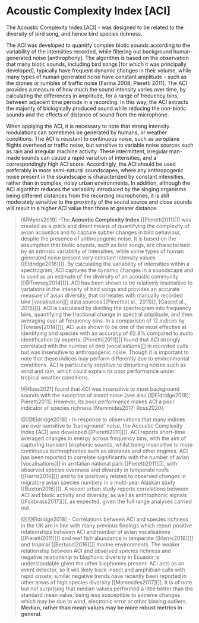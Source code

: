 # Acoustic Complexity Index [ACI]

The Acoustic Complexity Index [ACI] - was designed to be related to the diversity of bird song, and hence bird species richness.

The ACI was developed to quantify complex biotic sounds according to the variability of the intensities recorded, while filtering out background human-generated noise [anthrophony]. The algorithm is based on the observation that many biotic sounds, including bird songs [for which it was principally developed], typically have frequent dynamic changes in their volume, while many types of human generated noise have constant amplitude - such as the drones or rumbles of traffic noise [Farina 2008; Pieretti 2011]. The ACI provides a measure of how much the sound intensity varies over time, by calculating the differences in amplitude, for a range of frequency bins, between adjacent time periods in a recording. In this way, the ACI extracts the majority of biologically produced sound while reducing the non-biotic sounds and the effects of distance of sound from the microphone.

When applying the ACI, it is necessary to note that strong intensity modulations can sometimes be generated by humans, or weather conditions. The ACI is resistant to continuous noise, such as aeroplane flights overhead or traffic noise, but sensitive to variable noise sources such as rain and irregular machine activity. These intermittent, irregular man-made sounds can cause a rapid variation of intensities, and a correspondingly high ACI score. Accordingly, the ACI should be used preferably in more semi-natural soundscapes, where any anthropogenic noise present in the soundscape is characterized by constant intensities, rather than in complex, noisy urban environments. In addition, although the ACI algorithm reduces the variability introduced by the singing organisms being different distances from the recording microphones, it is still moderately sensitive to the proximity of the sound source and close sounds will result in a higher ACI value than those at greater distance.

> [@Myers2019] -The **Acoustic Complexity Index** [[Pieretti2011][]] was created as a quick and direct means of quantifying the complexity of avian acoustics and to capture subtler changes in bird behaviour, despite the presence of anthropogenic noise. It is based on the assumption that biotic sounds, such as bird songs, are characterised by an intrinsic variability of intensities, while some types of human generated noise present very constant intensity values [[Eldridge2016][]]. By calculating the variability of intensities within a spectrogram, ACI captures the dynamic changes in a soundscape and is used as an estimate of the diversity of an acoustic community [[@Towsey2014][]]. ACI has been shown to be relatively insensitive to variations in the intensity of bird songs and provides an accurate measure of avian diversity, that correlates with manually recorded bird [vocalisation][] data sources [[Pierettiet al., 2011][], [Gascet al., 2015][]]. ACI is calculated by dividing the spectrogram into frequency bins, quantifying the fractional change in spectral amplitude, and then averaging over all frequency bins. In a comparison of 12 indices by [Towsey[2014][]], ACI was shown to be one of the most effective at identifying bird species with an accuracy of 62.8% compared to audio identification by experts. [Pieretti[2011]][] found that ACI strongly correlated with the number of bird [vocalisations][] in recorded calls but was insensitive to anthropogenic noise. Though it is important to note that these indices may perform differently due to environmental conditions. ACI is particularly sensitive to disturbing noises such as wind and rain, which could explain its poor performance under tropical weather conditions.
>
> [@Ross2021] found that *ACI* was insensitive to most background sounds with the exception of insect noise [see also [@Eldridge2018]; Pieretti2011]. However, its poor performance makes ACI a poor indicator of species richness [Mammides2017; Ross2020].
>
> \@[@Eldridge2018] - In response to observations that many indices are over-sensitive to 'background' noise, the Acoustic Complexity Index [ACI] was developed [[Pieretti2011][]]. ACI reports short-time averaged changes in energy across frequency bins, with the aim of capturing transient biophonic sounds, whilst being insensitive to more continuous technophonies such as airplanes and other engines. ACI has been reported to correlate significantly with the number of avian [vocalisations][] in an Italian national park [[Pieretti2011][]], with observed species evenness and diversity in temperate reefs [[Harris2016][]] and to be positively related to observed changes in migratory avian species numbers in a multi-year Alaskan study [[Buxton2016][]]. A recent urban study reports correlations between ACI and biotic activity and diversity, as well as anthrophonic signals [[Fairbrass2017][]], as expected, given the full range analyses carried out.
>
> \@[@Eldridge2018] - Correlations between ACI and species richness in the UK are in line with many previous findings which report positive relationships between ACI and number of avian vocalisations [[Pieretti2011][]] and reef fish abundance in temperate [[Harris2016][]] and tropical [[Bertucci2016][]] marine environments. The weaker relationship between ACI and observed species richness and negative relationship to biophonic diversity in Ecuador is understandable given the other biophonies present: ACI acts as an event detector, so it will likely track insect and amphibian calls with rapid onsets; similar negative trends have recently been reported in other areas of high species diversity [[Mammides2017][]]. It is of note but not surprising that median values performed a little better than the standard mean value, being less susceptible to extreme changes which may be due to wind, electronic error or other biasing outliers. **Median, rather than mean values may be more robust metrics in general**.